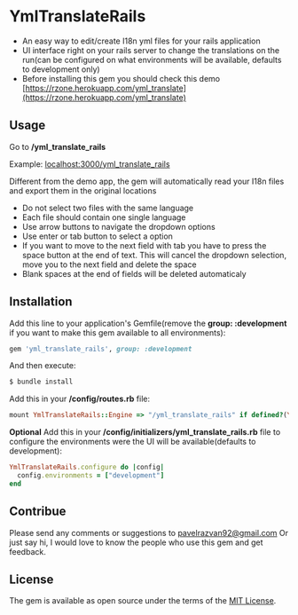 # YmlTranslateRails
* An easy way to edit/create I18n yml files for your rails application
* UI interface right on your rails server to change the translations on the run(can be configured on what environments will be available, defaults to development only)
* Before installing this gem you should check this demo [https://rzone.herokuapp.com/yml_translate](https://rzone.herokuapp.com/yml_translate)


## Usage
Go to **<your-server-url>/yml_translate_rails**

Example: [localhost:3000/yml_translate_rails](http://localhost:3000/yml_translate_rails)

Different from the demo app, the gem will automatically read your I18n files and export them in the original locations


* Do not select two files with the same language
* Each file should contain one single language
* Use arrow buttons to navigate the dropdown options
* Use enter or tab button to select a option
* If you want to move to the next field with tab you have to press the space button at the end of text. This will cancel the dropdown selection, move you to the next field and delete the space
* Blank spaces at the end of fields will be deleted automaticaly

## Installation
Add this line to your application's Gemfile(remove the **group: :development** if you want to make this gem available to all environments):

```ruby
gem 'yml_translate_rails', group: :development
```

And then execute:
```bash
$ bundle install
```

Add this in your **/config/routes.rb** file:
```ruby
mount YmlTranslateRails::Engine => "/yml_translate_rails" if defined?(YmlTranslateRails)
```

**Optional** Add this in your **/config/initializers/yml_translate_rails.rb** file to configure the environments were the UI will be available(defaults to development):
```ruby
YmlTranslateRails.configure do |config|
  config.environments = ["development"]
end
```

## Contribue
Please send any comments or suggestions to [pavelrazvan92@gmail.com](mailto:pavelrazvan92@gmail.com) Or just say hi, I would love to know the people who use this gem and get feedback.


## License
The gem is available as open source under the terms of the [MIT License](http://opensource.org/licenses/MIT).
